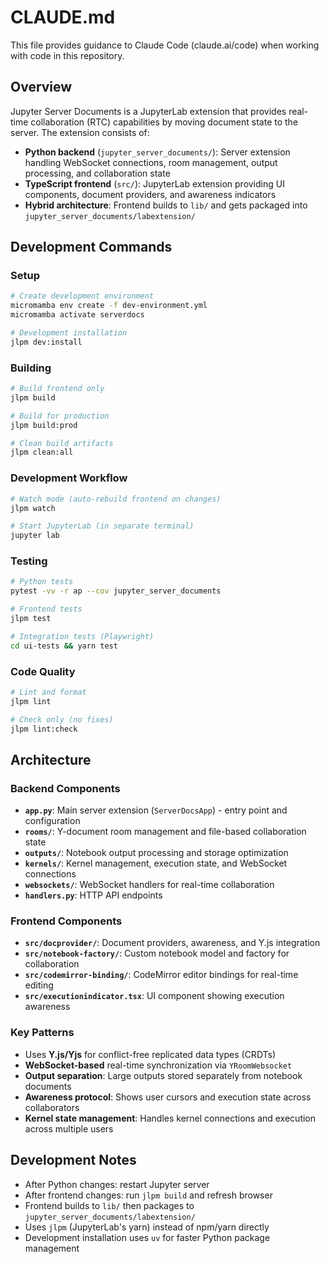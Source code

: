 # CLAUDE.md

This file provides guidance to Claude Code (claude.ai/code) when working with code in this repository.

## Overview

Jupyter Server Documents is a JupyterLab extension that provides real-time collaboration (RTC) capabilities by moving document state to the server. The extension consists of:

- **Python backend** (`jupyter_server_documents/`): Server extension handling WebSocket connections, room management, output processing, and collaboration state
- **TypeScript frontend** (`src/`): JupyterLab extension providing UI components, document providers, and awareness indicators
- **Hybrid architecture**: Frontend builds to `lib/` and gets packaged into `jupyter_server_documents/labextension/`

## Development Commands

### Setup
```bash
# Create development environment
micromamba env create -f dev-environment.yml
micromamba activate serverdocs

# Development installation
jlpm dev:install
```

### Building
```bash
# Build frontend only
jlpm build

# Build for production
jlpm build:prod

# Clean build artifacts
jlpm clean:all
```

### Development Workflow
```bash
# Watch mode (auto-rebuild frontend on changes)
jlpm watch

# Start JupyterLab (in separate terminal)
jupyter lab
```

### Testing
```bash
# Python tests
pytest -vv -r ap --cov jupyter_server_documents

# Frontend tests
jlpm test

# Integration tests (Playwright)
cd ui-tests && yarn test
```

### Code Quality
```bash
# Lint and format
jlpm lint

# Check only (no fixes)
jlpm lint:check
```

## Architecture

### Backend Components
- **`app.py`**: Main server extension (`ServerDocsApp`) - entry point and configuration
- **`rooms/`**: Y-document room management and file-based collaboration state
- **`outputs/`**: Notebook output processing and storage optimization
- **`kernels/`**: Kernel management, execution state, and WebSocket connections
- **`websockets/`**: WebSocket handlers for real-time collaboration
- **`handlers.py`**: HTTP API endpoints

### Frontend Components
- **`src/docprovider/`**: Document providers, awareness, and Y.js integration
- **`src/notebook-factory/`**: Custom notebook model and factory for collaboration
- **`src/codemirror-binding/`**: CodeMirror editor bindings for real-time editing
- **`src/executionindicator.tsx`**: UI component showing execution awareness

### Key Patterns
- Uses **Y.js/Yjs** for conflict-free replicated data types (CRDTs)
- **WebSocket-based** real-time synchronization via `YRoomWebsocket`
- **Output separation**: Large outputs stored separately from notebook documents
- **Awareness protocol**: Shows user cursors and execution state across collaborators
- **Kernel state management**: Handles kernel connections and execution across multiple users

## Development Notes

- After Python changes: restart Jupyter server
- After frontend changes: run `jlpm build` and refresh browser
- Frontend builds to `lib/` then packages to `jupyter_server_documents/labextension/`
- Uses `jlpm` (JupyterLab's yarn) instead of npm/yarn directly
- Development installation uses `uv` for faster Python package management